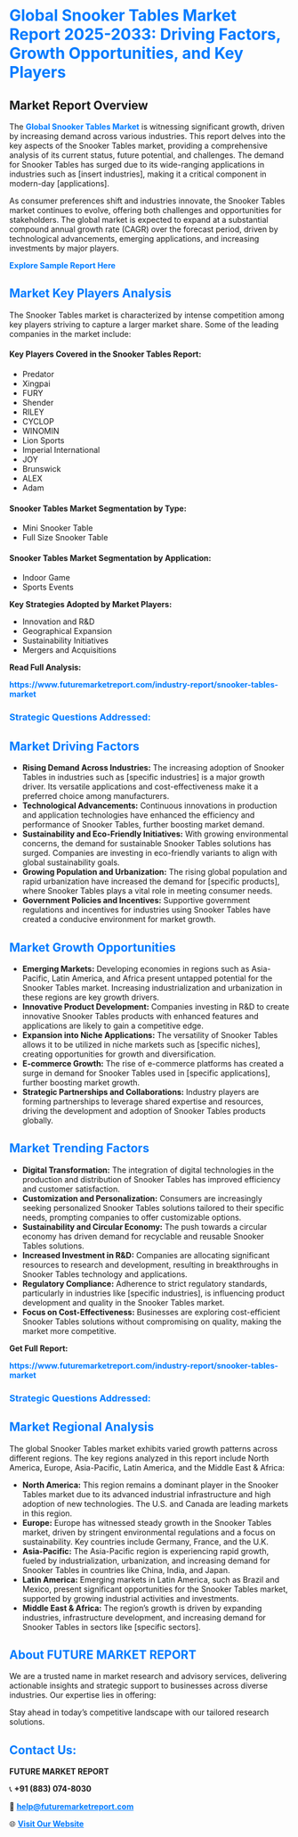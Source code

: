 <h1 style="color: #007BFF;">Global Snooker Tables Market Report 2025-2033: Driving Factors, Growth Opportunities, and Key Players</h1>

<section id="overview">
<h2>Market Report Overview</h2>
<p>The <a href="https://www.futuremarketreport.com/industry-report/snooker-tables-market" style="color: #007BFF; text-decoration: none;"><strong>Global Snooker Tables Market</strong></a> is witnessing significant growth, driven by increasing demand across various industries. This report delves into the key aspects of the Snooker Tables market, providing a comprehensive analysis of its current status, future potential, and challenges. The demand for Snooker Tables has surged due to its wide-ranging applications in industries such as [insert industries], making it a critical component in modern-day [applications].</p>
<p>As consumer preferences shift and industries innovate, the Snooker Tables market continues to evolve, offering both challenges and opportunities for stakeholders. The global market is expected to expand at a substantial compound annual growth rate (CAGR) over the forecast period, driven by technological advancements, emerging applications, and increasing investments by major players.</p>
</section>

<section id="overview">
<p><a href="https://www.futuremarketreport.com/request-sample/reportId=85687" style="color: #007BFF; text-decoration: none;"><strong>Explore Sample Report Here</strong></a></p>
</section>

<section id="key-players">
<h2 style="color: #007BFF;">Market Key Players Analysis</h2>
<p>The Snooker Tables market is characterized by intense competition among key players striving to capture a larger market share. Some of the leading companies in the market include:</p>
<h4>Key Players Covered in the Snooker Tables Report:</h4>
<ul><li>Predator</li><li>Xingpai</li><li>FURY</li><li>Shender</li><li>RILEY</li><li>CYCLOP</li><li>WINOMIN</li><li>Lion Sports</li><li>Imperial International</li><li>JOY</li><li>Brunswick</li><li>ALEX</li><li>Adam</li></ul>
<h4>Snooker Tables Market Segmentation by Type:</h4>
<ul><li>Mini Snooker Table</li><li>Full Size Snooker Table</li></ul>

<h4>Snooker Tables Market Segmentation by Application:</h4>
<ul><li>Indoor Game</li><li>Sports Events</li></ul>
<p><strong>Key Strategies Adopted by Market Players:</strong></p>
<ul>
<li>Innovation and R&D</li>
<li>Geographical Expansion</li>
<li>Sustainability Initiatives</li>
<li>Mergers and Acquisitions</li>
</ul>
</section>

<section>
<p><strong>Read Full Analysis: </strong></p><a href="https://www.futuremarketreport.com/industry-report/snooker-tables-market" style="color: #007BFF; text-decoration: none;"><strong>https://www.futuremarketreport.com/industry-report/snooker-tables-market</strong></a>
<h3 style="color: #007BFF;">Strategic Questions Addressed:</h3>
</section>

<section id="driving-factors">
<h2 style="color: #007BFF;">Market Driving Factors</h2>
<ul>
<li><strong>Rising Demand Across Industries:</strong> The increasing adoption of Snooker Tables in industries such as [specific industries] is a major growth driver. Its versatile applications and cost-effectiveness make it a preferred choice among manufacturers.</li>
<li><strong>Technological Advancements:</strong> Continuous innovations in production and application technologies have enhanced the efficiency and performance of Snooker Tables, further boosting market demand.</li>
<li><strong>Sustainability and Eco-Friendly Initiatives:</strong> With growing environmental concerns, the demand for sustainable Snooker Tables solutions has surged. Companies are investing in eco-friendly variants to align with global sustainability goals.</li>
<li><strong>Growing Population and Urbanization:</strong> The rising global population and rapid urbanization have increased the demand for [specific products], where Snooker Tables plays a vital role in meeting consumer needs.</li>
<li><strong>Government Policies and Incentives:</strong> Supportive government regulations and incentives for industries using Snooker Tables have created a conducive environment for market growth.</li>
</ul>
</section>

<section id="growth-opportunities">
<h2 style="color: #007BFF;">Market Growth Opportunities</h2>
<ul>
<li><strong>Emerging Markets:</strong> Developing economies in regions such as Asia-Pacific, Latin America, and Africa present untapped potential for the Snooker Tables market. Increasing industrialization and urbanization in these regions are key growth drivers.</li>
<li><strong>Innovative Product Development:</strong> Companies investing in R&D to create innovative Snooker Tables products with enhanced features and applications are likely to gain a competitive edge.</li>
<li><strong>Expansion into Niche Applications:</strong> The versatility of Snooker Tables allows it to be utilized in niche markets such as [specific niches], creating opportunities for growth and diversification.</li>
<li><strong>E-commerce Growth:</strong> The rise of e-commerce platforms has created a surge in demand for Snooker Tables used in [specific applications], further boosting market growth.</li>
<li><strong>Strategic Partnerships and Collaborations:</strong> Industry players are forming partnerships to leverage shared expertise and resources, driving the development and adoption of Snooker Tables products globally.</li>
</ul>
</section>

<section id="trending-factors">
<h2 style="color: #007BFF;">Market Trending Factors</h2>
<ul>
<li><strong>Digital Transformation:</strong> The integration of digital technologies in the production and distribution of Snooker Tables has improved efficiency and customer satisfaction.</li>
<li><strong>Customization and Personalization:</strong> Consumers are increasingly seeking personalized Snooker Tables solutions tailored to their specific needs, prompting companies to offer customizable options.</li>
<li><strong>Sustainability and Circular Economy:</strong> The push towards a circular economy has driven demand for recyclable and reusable Snooker Tables solutions.</li>
<li><strong>Increased Investment in R&D:</strong> Companies are allocating significant resources to research and development, resulting in breakthroughs in Snooker Tables technology and applications.</li>
<li><strong>Regulatory Compliance:</strong> Adherence to strict regulatory standards, particularly in industries like [specific industries], is influencing product development and quality in the Snooker Tables market.</li>
<li><strong>Focus on Cost-Effectiveness:</strong> Businesses are exploring cost-efficient Snooker Tables solutions without compromising on quality, making the market more competitive.</li>
</ul>
</section>

<section>
<p><strong>Get Full Report: </strong></p><a href="https://www.futuremarketreport.com/industry-report/snooker-tables-market" style="color: #007BFF; text-decoration: none;"><strong>https://www.futuremarketreport.com/industry-report/snooker-tables-market</strong></a>
<h3 style="color: #007BFF;">Strategic Questions Addressed:</h3>
</section>


<section id="regional-analysis">
<h2 style="color: #007BFF;">Market Regional Analysis</h2>
<p>The global Snooker Tables market exhibits varied growth patterns across different regions. The key regions analyzed in this report include North America, Europe, Asia-Pacific, Latin America, and the Middle East & Africa:</p>
<ul>
<li><strong>North America:</strong> This region remains a dominant player in the Snooker Tables market due to its advanced industrial infrastructure and high adoption of new technologies. The U.S. and Canada are leading markets in this region.</li>
<li><strong>Europe:</strong> Europe has witnessed steady growth in the Snooker Tables market, driven by stringent environmental regulations and a focus on sustainability. Key countries include Germany, France, and the U.K.</li>
<li><strong>Asia-Pacific:</strong> The Asia-Pacific region is experiencing rapid growth, fueled by industrialization, urbanization, and increasing demand for Snooker Tables in countries like China, India, and Japan.</li>
<li><strong>Latin America:</strong> Emerging markets in Latin America, such as Brazil and Mexico, present significant opportunities for the Snooker Tables market, supported by growing industrial activities and investments.</li>
<li><strong>Middle East & Africa:</strong> The region’s growth is driven by expanding industries, infrastructure development, and increasing demand for Snooker Tables in sectors like [specific sectors].</li>
</ul>
</section>

<footer>
<h2 style="color: #007BFF;">About FUTURE MARKET REPORT</h2>
<p>We are a trusted name in market research and advisory services, delivering actionable insights and strategic support to businesses across diverse industries. Our expertise lies in offering:</p>

<p>Stay ahead in today’s competitive landscape with our tailored research solutions.</p>

<h2 style="color: #007BFF;">Contact Us:</h2>
<p><strong>FUTURE MARKET REPORT</strong></p>
<p>📞 <strong>+91 (883) 074-8030</strong></p>
<p>📧 <strong><a href="mailto:help@futuremarketreport.com" style="color: #007BFF;">help@futuremarketreport.com</a></strong></p>
<p>🌐 <strong><a href="https://www.futuremarketreport.com/" style="color: #007BFF;">Visit Our Website</a></strong></p>
</footer>